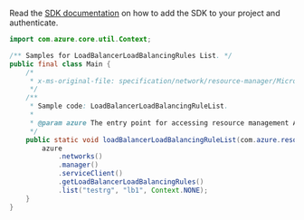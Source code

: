 Read the [SDK documentation](https://github.com/Azure/azure-sdk-for-java/blob/azure-resourcemanager_2.12.0/sdk/resourcemanager/azure-resourcemanager/README.md) on how to add the SDK to your project and authenticate.

```java
import com.azure.core.util.Context;

/** Samples for LoadBalancerLoadBalancingRules List. */
public final class Main {
    /*
     * x-ms-original-file: specification/network/resource-manager/Microsoft.Network/stable/2021-05-01/examples/LoadBalancerLoadBalancingRuleList.json
     */
    /**
     * Sample code: LoadBalancerLoadBalancingRuleList.
     *
     * @param azure The entry point for accessing resource management APIs in Azure.
     */
    public static void loadBalancerLoadBalancingRuleList(com.azure.resourcemanager.AzureResourceManager azure) {
        azure
            .networks()
            .manager()
            .serviceClient()
            .getLoadBalancerLoadBalancingRules()
            .list("testrg", "lb1", Context.NONE);
    }
}
```
